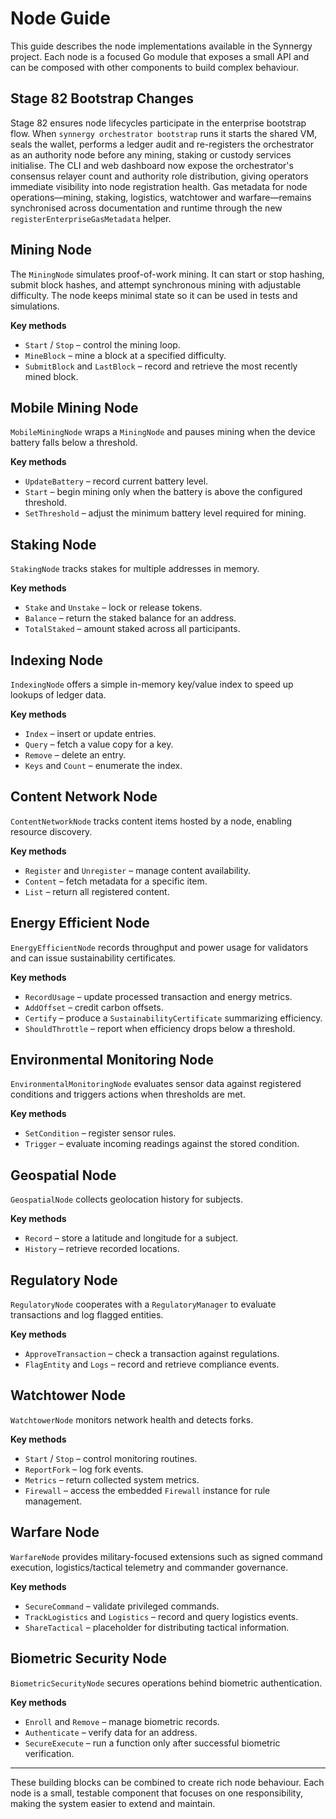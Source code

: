 # Node Guide

This guide describes the node implementations available in the Synnergy project. Each node is a focused Go module that exposes a small API and can be composed with other components to build complex behaviour.

## Stage 82 Bootstrap Changes

Stage 82 ensures node lifecycles participate in the enterprise bootstrap flow.
When `synnergy orchestrator bootstrap` runs it starts the shared VM, seals the
wallet, performs a ledger audit and re-registers the orchestrator as an authority
node before any mining, staking or custody services initialise. The CLI and web
dashboard now expose the orchestrator's consensus relayer count and authority role
distribution, giving operators immediate visibility into node registration
health. Gas metadata for node operations—mining, staking, logistics, watchtower
and warfare—remains synchronised across documentation and runtime through the new
`registerEnterpriseGasMetadata` helper.

## Mining Node

The `MiningNode` simulates proof-of-work mining. It can start or stop hashing, submit block hashes, and attempt synchronous mining with adjustable difficulty. The node keeps minimal state so it can be used in tests and simulations.

**Key methods**
- `Start` / `Stop` – control the mining loop.
- `MineBlock` – mine a block at a specified difficulty.
- `SubmitBlock` and `LastBlock` – record and retrieve the most recently mined block.

## Mobile Mining Node

`MobileMiningNode` wraps a `MiningNode` and pauses mining when the device battery falls below a threshold.

**Key methods**
- `UpdateBattery` – record current battery level.
- `Start` – begin mining only when the battery is above the configured threshold.
- `SetThreshold` – adjust the minimum battery level required for mining.

## Staking Node

`StakingNode` tracks stakes for multiple addresses in memory.

**Key methods**
- `Stake` and `Unstake` – lock or release tokens.
- `Balance` – return the staked balance for an address.
- `TotalStaked` – amount staked across all participants.

## Indexing Node

`IndexingNode` offers a simple in-memory key/value index to speed up lookups of ledger data.

**Key methods**
- `Index` – insert or update entries.
- `Query` – fetch a value copy for a key.
- `Remove` – delete an entry.
- `Keys` and `Count` – enumerate the index.

## Content Network Node

`ContentNetworkNode` tracks content items hosted by a node, enabling resource discovery.

**Key methods**
- `Register` and `Unregister` – manage content availability.
- `Content` – fetch metadata for a specific item.
- `List` – return all registered content.

## Energy Efficient Node

`EnergyEfficientNode` records throughput and power usage for validators and can issue sustainability certificates.

**Key methods**
- `RecordUsage` – update processed transaction and energy metrics.
- `AddOffset` – credit carbon offsets.
- `Certify` – produce a `SustainabilityCertificate` summarizing efficiency.
- `ShouldThrottle` – report when efficiency drops below a threshold.

## Environmental Monitoring Node

`EnvironmentalMonitoringNode` evaluates sensor data against registered conditions and triggers actions when thresholds are met.

**Key methods**
- `SetCondition` – register sensor rules.
- `Trigger` – evaluate incoming readings against the stored condition.

## Geospatial Node

`GeospatialNode` collects geolocation history for subjects.

**Key methods**
- `Record` – store a latitude and longitude for a subject.
- `History` – retrieve recorded locations.

## Regulatory Node

`RegulatoryNode` cooperates with a `RegulatoryManager` to evaluate transactions and log flagged entities.

**Key methods**
- `ApproveTransaction` – check a transaction against regulations.
- `FlagEntity` and `Logs` – record and retrieve compliance events.

## Watchtower Node

`WatchtowerNode` monitors network health and detects forks.

**Key methods**
- `Start` / `Stop` – control monitoring routines.
- `ReportFork` – log fork events.
- `Metrics` – return collected system metrics.
- `Firewall` – access the embedded `Firewall` instance for rule management.

## Warfare Node

`WarfareNode` provides military-focused extensions such as signed command execution, logistics/tactical telemetry and commander governance.

**Key methods**
- `SecureCommand` – validate privileged commands.
- `TrackLogistics` and `Logistics` – record and query logistics events.
- `ShareTactical` – placeholder for distributing tactical information.

## Biometric Security Node

`BiometricSecurityNode` secures operations behind biometric authentication.

**Key methods**
- `Enroll` and `Remove` – manage biometric records.
- `Authenticate` – verify data for an address.
- `SecureExecute` – run a function only after successful biometric verification.

---

These building blocks can be combined to create rich node behaviour. Each node is a small, testable component that focuses on one responsibility, making the system easier to extend and maintain.
